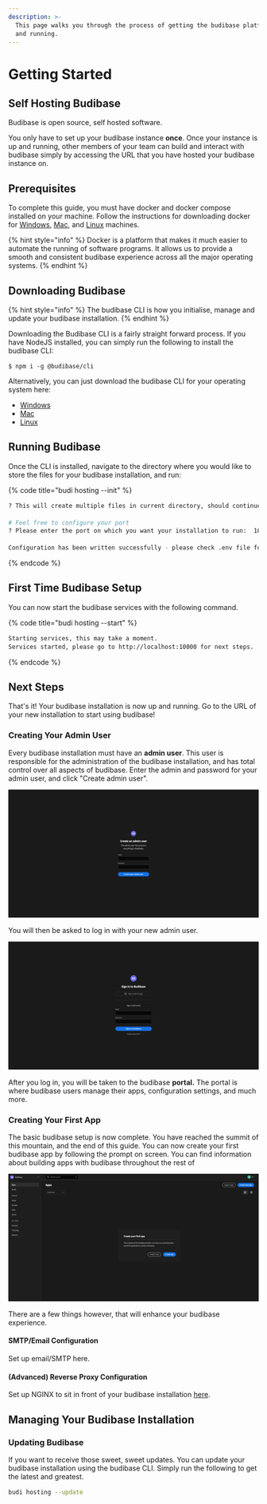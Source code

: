 ```yaml
---
description: >-
  This page walks you through the process of getting the budibase platform up
  and running.
---
```


# Getting Started

## Self Hosting Budibase

Budibase is open source, self hosted software. 

You only have to set up your budibase instance **once**. Once your instance is up and running, other members of your team can build and interact with budibase simply by accessing the URL that you have hosted your budibase instance on.

## Prerequisites

To complete this guide, you must have docker and docker compose installed on your machine. Follow the instructions for downloading docker for [Windows](https://docs.docker.com/docker-for-windows/install/), [Mac](https://docs.docker.com/docker-for-mac/install/), and [Linux](https://docs.docker.com/engine/install/ubuntu/) machines.

{% hint style="info" %}
Docker is a platform that makes it much easier to automate  the running of software programs. It allows us to provide a smooth and consistent budibase experience across all the major operating systems.
{% endhint %}

## Downloading Budibase

{% hint style="info" %}
The budibase CLI is how you initialise, manage and update your budibase installation.
{% endhint %}

Downloading the Budibase CLI is a fairly straight forward process. If you have NodeJS installed, you can simply run the following to install the budibase CLI:

```
$ npm i -g @budibase/cli
```

Alternatively, you can just download the budibase CLI for your operating system here:

* [Windows](https://github.com/Budibase/budibase/releases/download/v0.9.1/cli-win.exe)
* [Mac](https://github.com/Budibase/budibase/releases/download/v0.9.1/cli-macos)
* [Linux](https://github.com/Budibase/budibase/releases/download/v0.9.1/cli-linux)

## Running Budibase

Once the CLI is installed, navigate to the directory where you would like to store the files for your budibase installation, and run:

{% code title="budi hosting --init" %}
```bash
? This will create multiple files in current directory, should continue? Yes

# Feel free to configure your port
? Please enter the port on which you want your installation to run:  10000

Configuration has been written successfully - please check .env file for more details.
```
{% endcode %}

## First Time Budibase Setup

You can now start the budibase services with the following command.

{% code title="budi hosting --start" %}
```bash
Starting services, this may take a moment.
Services started, please go to http://localhost:10000 for next steps.
```
{% endcode %}

## Next Steps

That's it! Your budibase installation is now up and running. Go to the URL of your new installation to start using budibase!

### Creating Your Admin User

Every budibase installation must have an **admin user**. This user is responsible for the administration of the budibase installation, and has total control over all aspects of budibase. Enter the admin and password for your admin user, and click "Create admin user".

![](.gitbook/assets/screenshot-2021-05-21-at-10.27.37%20%281%29.png)

You will then be asked to log in with your new admin user.

![](.gitbook/assets/screenshot-2021-05-21-at-10.42.48.png)

After you log in, you will be taken to the budibase **portal.** The portal is where budibase users manage their apps, configuration settings, and much more.

### Creating Your First App

The basic budibase setup is now complete. You have reached the summit of this mountain, and the end of this guide. You can now create your first budibase app by following the prompt on screen. You can find information about building apps with budibase throughout the rest of 

![](.gitbook/assets/screenshot-2021-05-21-at-11.03.04.png)

There are a few things however, that will enhance your budibase experience.

#### SMTP/Email Configuration

Set up email/SMTP here.

#### \(Advanced\) Reverse Proxy Configuration

Set up NGINX to sit in front of your budibase installation [here](self-hosting/advanced-options/reverse-proxy.md).

## Managing Your Budibase Installation

### Updating Budibase

If you want to receive those sweet, sweet updates. You can update your budibase installation using the budibase CLI. Simply run the following to get the latest and greatest.

```bash
budi hosting --update 
```

